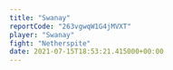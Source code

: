 ```yaml
---
title: "Swanay"
reportCode: "263vgwqW1G4jMVXT"
player: "Swanay"
fight: "Netherspite"
date: 2021-07-15T18:53:21.415000+00:00
---
```

